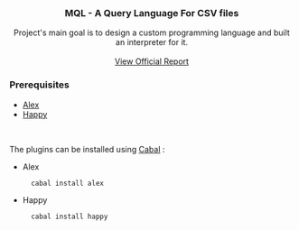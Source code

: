 <br />
<p align="center">
  <h3 align="center">MQL - A Query Language For CSV files</h3>
  <p align="center">
     Project's main goal is to design a custom programming language and built an interpreter for it.
    <br />
    <br />
    <a href="https://github.com/Andrei123f/MQL/blob/main/report.pdf"
       target="_blank">View Official Report</a>
  </p>
</p>

### Prerequisites
* [Alex](https://www.haskell.org/alex/)
* [Happy](https://www.haskell.org/happy/)

 <br />

The plugins can be installed using [Cabal](https://www.haskell.org/cabal/) :
* Alex
  ```sh
    cabal install alex
  ```
* Happy
  ```sh
    cabal install happy
  ```
 
